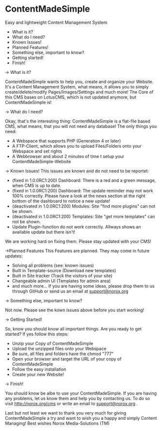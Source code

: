 ContentMadeSimple
=================

Easy and lightweight Content Management System

- What is it?
- What do I need?
- Known Issues!
- Planned Features!
- Something else, important to know?
- Getting started!
- Finish!

-> What is it?

ContentMadeSimple wants to help you, create and organize your Website.
It's a Content Management System, what means, it allows you to simply create/delete/modify Pages/Images/Settings and much more!
The Core of this CMS bases on LotusCMS, which is not updated anymore, but ContentMadeSimple is!

-> What do I need?

Okay, that's the interesting thing: ContentMadeSimple is a flat-file based CMS, what means, that you will not need any database!
The only things you need:
  - A Webspace that supports PHP (Generation 4 or later)
  - A FTP-Client, which allows you to upload Files/Folders onto your Webspace and set rights
  - A Webbrowser and about 2 minutes of time t setup your ContentMadeSimple-Website

-> Known Issues!
This issues are known and do not need to be reportet:
  - (fixed in 1.0.0RC1:200) Dashboard: There is a red and a green message, when CMS is up to date.
  - (fixed in 1.0.0RC1:200) Dashboard: The update reminder may not work 100% correctly. Please have a look at the news section at the right bottom of the dashboard to notice a new update!
  - (deactivated in 1.0.0RC1:200) Modules: Site "find more plugins" can not be shown.
  - (deactivated in 1.0.0RC1:200) Templates: Site "get more templates" can not be shown.
  - Update Plugin-function do not work correctly. Allways shows an available update but there isn't!

We are working hard on fixing them. Please stay updated with your CMS!

->Planned Features
This Features are planned. They may come in future updates:
  - Solving all problems (see: known issues)
  - Built in Template-source (Download new templates)
  - Built in Site tracker (Track the visitors of your site)
  - Changeable admin UI (Templates for admin area)
  - and much more...
If you are having some ideas, please drop them to us through GitHub or send us an email at support@norox.org

-> Something else, important to know?

Not now. Please see the kown issues above before you start working!

-> Getting Started!

So, know you should know all important things. Are you ready to get started?
If yes follow this steps:
  - Unzip your Copy of ContentMadeSimple
  - Upload the unzipped files onto your Webspace
  - Be sure, all files and folders have the chmod "777"
  - Open your browser and target the URL of your copy of ContentMadeSimple
  - Follow the easy installation
  - Create your new Website!

-> Finish!

You should know be albe to use your ContentMadeSimple. If you are having any problems, let us know them and help you by contacting us. To do so visit http://norox.org/cms or write an email to support@norox.org .

Last but not least we want to thank you very much for giving ContentMadeSimple a try and want to wish you a happy and simply Content Managing!
Best wishes
Norox Media-Solutions (TM)
